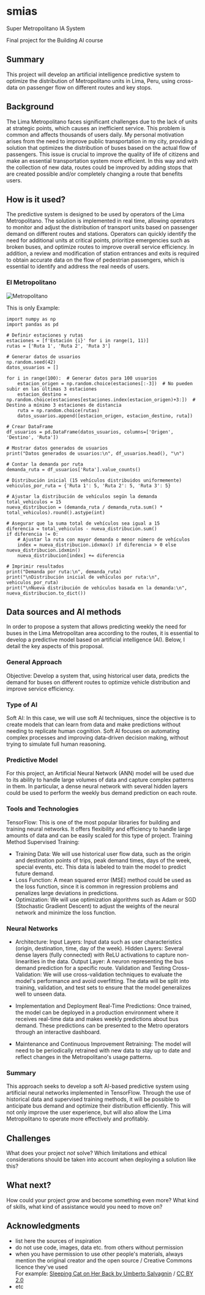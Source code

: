 <!-- This is the markdown template for the final project of the Building AI course, 
created by Reaktor Innovations and University of Helsinki. 
Copy the template, paste it to your GitHub README and edit! -->

# smias
Super Metropolitano IA System

Final project for the Building AI course

## Summary

This project will develop an artificial intelligence predictive system to optimize the distribution of Metropolitano units in Lima, Peru, using cross-data on passenger flow on different routes and key stops. 


## Background

The Lima Metropolitano faces significant challenges due to the lack of units at strategic points, which causes an inefficient service. This problem is common and affects thousands of users daily. My personal motivation arises from the need to improve public transportation in my city, providing a solution that optimizes the distribution of buses based on the actual flow of passengers. This issue is crucial to improve the quality of life of citizens and make an essential transportation system more efficient. In this way and with the collection of new data, routes could be improved by adding stops that are created possible and/or completely changing a route that benefits users.


## How is it used?

The predictive system is designed to be used by operators of the Lima Metropolitano. The solution is implemented in real time, allowing operators to monitor and adjust the distribution of transport units based on passenger demand on different routes and stations. Operators can quickly identify the need for additional units at critical points, prioritize emergencies such as broken buses, and optimize routes to improve overall service efficiency. In addition, a review and modification of station entrances and exits is required to obtain accurate data on the flow of pedestrian passengers, which is essential to identify and address the real needs of users.

### El Metropolitano
![Metropolitano](https://scontent.flim2-1.fna.fbcdn.net/v/t31.18172-8/27021867_1059219784219736_4647830421122505517_o.jpg?_nc_cat=108&ccb=1-7&_nc_sid=13d280&_nc_ohc=cX_llKdVoZYQ7kNvgH6OSOB&_nc_ht=scontent.flim2-1.fna&oh=00_AYC48s4VsTN48NVEmq9jEOBF5yqtKYahI-7jy5f81At_hA&oe=66E613A4)

This is only Example:
```
import numpy as np
import pandas as pd

# Definir estaciones y rutas
estaciones = [f'Estación {i}' for i in range(1, 11)]
rutas = ['Ruta 1', 'Ruta 2', 'Ruta 3']

# Generar datos de usuarios
np.random.seed(42)
datos_usuarios = []

for i in range(100):  # Generar datos para 100 usuarios
    estacion_origen = np.random.choice(estaciones[:-3])  # No pueden subir en las últimas 3 estaciones
    estacion_destino = np.random.choice(estaciones[estaciones.index(estacion_origen)+3:])  # Destino a mínimo 3 estaciones de distancia
    ruta = np.random.choice(rutas)
    datos_usuarios.append([estacion_origen, estacion_destino, ruta])

# Crear DataFrame
df_usuarios = pd.DataFrame(datos_usuarios, columns=['Origen', 'Destino', 'Ruta'])

# Mostrar datos generados de usuarios
print("Datos generados de usuarios:\n", df_usuarios.head(), "\n")

# Contar la demanda por ruta
demanda_ruta = df_usuarios['Ruta'].value_counts()

# Distribución inicial (15 vehículos distribuidos uniformemente)
vehiculos_por_ruta = {'Ruta 1': 5, 'Ruta 2': 5, 'Ruta 3': 5}

# Ajustar la distribución de vehículos según la demanda
total_vehiculos = 15
nueva_distribucion = (demanda_ruta / demanda_ruta.sum() * total_vehiculos).round().astype(int)

# Asegurar que la suma total de vehículos sea igual a 15
diferencia = total_vehiculos - nueva_distribucion.sum()
if diferencia != 0:
    # Ajustar la ruta con mayor demanda o menor número de vehículos
    index = nueva_distribucion.idxmax() if diferencia > 0 else nueva_distribucion.idxmin()
    nueva_distribucion[index] += diferencia

# Imprimir resultados
print("Demanda por ruta:\n", demanda_ruta)
print("\nDistribución inicial de vehículos por ruta:\n", vehiculos_por_ruta)
print("\nNueva distribución de vehículos basada en la demanda:\n", nueva_distribucion.to_dict())
```


## Data sources and AI methods
In order to propose a system that allows predicting weekly the need for buses in the Lima Metropolitan area according to the routes, it is essential to develop a predictive model based on artificial intelligence (AI). Below, I detail the key aspects of this proposal.

### General Approach
Objective: Develop a system that, using historical user data, predicts the demand for buses on different routes to optimize vehicle distribution and improve service efficiency.

### Type of AI
Soft AI: In this case, we will use soft AI techniques, since the objective is to create models that can learn from data and make predictions without needing to replicate human cognition. Soft AI focuses on automating complex processes and improving data-driven decision making, without trying to simulate full human reasoning.

### Predictive Model
For this project, an Artificial Neural Network (ANN) model will be used due to its ability to handle large volumes of data and capture complex patterns in them. In particular, a dense neural network with several hidden layers could be used to perform the weekly bus demand prediction on each route.

### Tools and Technologies
TensorFlow: This is one of the most popular libraries for building and training neural networks. It offers flexibility and efficiency to handle large amounts of data and can be easily scaled for this type of project.
Training Method
Supervised Training:

* Training Data: We will use historical user flow data, such as the origin and destination points of trips, peak demand times, days of the week, special events, etc. This data is labeled to train the model to predict future demand.
* Loss Function: A mean squared error (MSE) method could be used as the loss function, since it is common in regression problems and penalizes large deviations in predictions.
* Optimization: We will use optimization algorithms such as Adam or SGD (Stochastic Gradient Descent) to adjust the weights of the neural network and minimize the loss function.

### Neural Networks
* Architecture:
Input Layers: Input data such as user characteristics (origin, destination, time, day of the week).
Hidden Layers: Several dense layers (fully connected) with ReLU activations to capture non-linearities in the data.
Output Layer: A neuron representing the bus demand prediction for a specific route.
Validation and Testing
Cross-Validation: We will use cross-validation techniques to evaluate the model's performance and avoid overfitting. The data will be split into training, validation, and test sets to ensure that the model generalizes well to unseen data.

* Implementation and Deployment
Real-Time Predictions: Once trained, the model can be deployed in a production environment where it receives real-time data and makes weekly predictions about bus demand. These predictions can be presented to the Metro operators through an interactive dashboard.

* Maintenance and Continuous Improvement
Retraining: The model will need to be periodically retrained with new data to stay up to date and reflect changes in the Metropolitano's usage patterns.

### Summary
This approach seeks to develop a soft AI-based predictive system using artificial neural networks implemented in TensorFlow. Through the use of historical data and supervised training methods, it will be possible to anticipate bus demand and optimize their distribution efficiently. This will not only improve the user experience, but will also allow the Lima Metropolitano to operate more effectively and profitably.

## Challenges

What does your project _not_ solve? Which limitations and ethical considerations should be taken into account when deploying a solution like this?

## What next?

How could your project grow and become something even more? What kind of skills, what kind of assistance would you  need to move on? 


## Acknowledgments

* list here the sources of inspiration 
* do not use code, images, data etc. from others without permission
* when you have permission to use other people's materials, always mention the original creator and the open source / Creative Commons licence they've used
  <br>For example: [Sleeping Cat on Her Back by Umberto Salvagnin](https://commons.wikimedia.org/wiki/File:Sleeping_cat_on_her_back.jpg#filelinks) / [CC BY 2.0](https://creativecommons.org/licenses/by/2.0)
* etc
